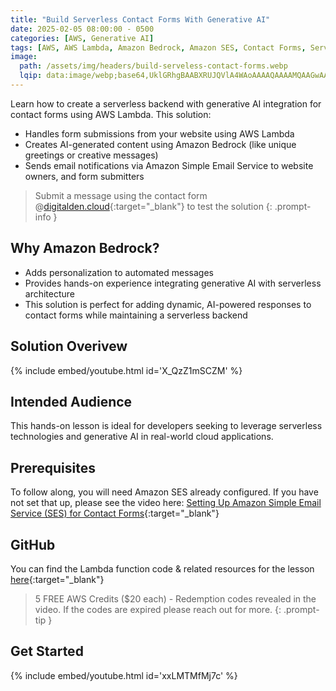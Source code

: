 ```yaml
---
title: "Build Serverless Contact Forms With Generative AI"
date: 2025-02-05 08:00:00 - 0500
categories: [AWS, Generative AI]
tags: [AWS, AWS Lambda, Amazon Bedrock, Amazon SES, Contact Forms, Serverless, Generative AI]
image: 
  path: /assets/img/headers/build-serveless-contact-forms.webp
  lqip: data:image/webp;base64,UklGRhgBAABXRUJQVlA4WAoAAAAQAAAAMQAAGwAAQUxQSBwAAAABH9D/iAgoaSMJ2g+vfw0ndPHBiP5PAOY8FG4uVlA4INYAAACQBQCdASoyABwAPsVSoUunpKMht/VYAPAYiWYAtkQdA7TYzXVIYlcELNrJibxeaC/vkAehpAD++l+jgT/doat9XQ55gN9QXL8NdQ8wgCP9XPbqGPb+nP4v9XjyISXFry0m3oB4/0oF/4bHHSnHdWboUq7B2EcAudx8qUuAMypa6lPynQ9LYu7C9nLiAiEJpIji1pR7mKAu5rR4mdqUlpjfzVZoH9F3A50xiw1b/z+Xikngf8Y9CGBpDBeYjJz76iADZ3BD++dPDCyWEmrIytDzHkRuAAAA
---
```


Learn how to create a serverless backend with generative AI integration for contact forms using AWS Lambda. This solution:
- Handles form submissions from your website using AWS Lambda
- Creates AI-generated content using Amazon Bedrock (like unique greetings or creative messages)
- Sends email notifications via Amazon Simple Email Service to website owners, and form submitters

> Submit a message using the contact form @[digitalden.cloud](https://digitalden.cloud/#contact){:target="_blank"} to test the solution
{: .prompt-info }

## Why Amazon Bedrock?
- Adds personalization to automated messages
- Provides hands-on experience integrating generative AI with serverless architecture
- This solution is perfect for adding dynamic, AI-powered responses to contact forms while maintaining a serverless backend

## Solution Overivew
{% include embed/youtube.html id='X_QzZ1mSCZM' %}

## Intended Audience
This hands-on lesson is ideal for developers seeking to leverage serverless technologies and generative AI in real-world cloud applications.

## Prerequisites
To follow along, you will need Amazon SES already configured. If you have not set that up, please see the video here: [Setting Up Amazon Simple Email Service (SES) for Contact Forms](https://www.youtube.com/watch?v=VzmPzokOLfQ&t=33s&ab_channel=Hands-OnWithDigitalDen){:target="_blank"}

## GitHub
You can find the Lambda function code & related resources for the lesson [here](https://github.com/DigitalDenCloud/build-genai-aws-serverless-contact-forms){:target="_blank"}

> 5 FREE AWS Credits ($20 each) - Redemption codes revealed in the video. If the codes are expired please reach out for more.
{: .prompt-tip }

## Get Started
{% include embed/youtube.html id='xxLMTMfMj7c' %}